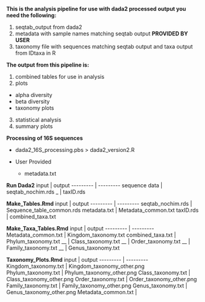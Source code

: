 **This is the analysis pipeline for use with dada2 processed output you need the following:** 
1) seqtab_output from dada2
2) metadata with sample names matching seqtab output **PROVIDED BY USER**
3) taxonomy file with sequences matching seqtab output and taxa output from IDtaxa in R

**The output from this pipeline is:**
1) combined tables for use in analysis
2) plots
 - alpha diversity
 - beta diversity
 - taxonomy plots
3) statistical analysis
4) summary plots

**Processing of 16S sequences**
  - dada2_16S_processing.pbs > dada2_version2.R

- User Provided
  - metadata.txt
  
**Run Dada2**
input | output
--------- | ---------
sequence data | seqtab_nochim.rds
 _ | taxID.rds

**Make_Tables.Rmd**
input | output
--------- | ---------
seqtab_nochim.rds | Sequence_table_common.rds
metadata.txt | Metadata_common.txt
taxID.rds | combined_taxa.txt

**Make_Taxa_Tables.Rmd**
input | output
--------- | ---------
Metadata_common.txt | Kingdom_taxonomy.txt
combined_taxa.txt | Phylum_taxonomy.txt
__  | Class_taxonomy.txt
__  | Order_taxonomy.txt
__  | Family_taxonomy.txt
__  | Genus_taxonomy.txt

**Taxonomy_Plots.Rmd**
input | output
--------- | ---------
Kingdom_taxonomy.txt | Kingdom_taxonomy_other.png
Phylum_taxonomy.txt | Phylum_taxonomy_other.png
Class_taxonomy.txt | Class_taxonomy_other.png
Order_taxonomy.txt | Order_taxonomy_other.png
Family_taxonomy.txt | Family_taxonomy_other.png
Genus_taxonomy.txt | Genus_taxonomy_other.png
Metadata_common.txt | 